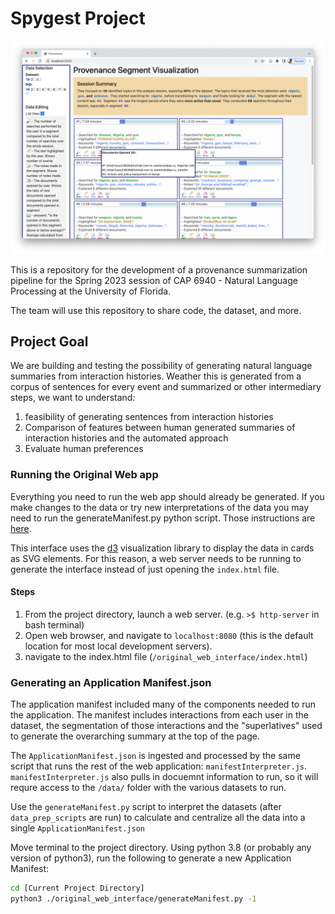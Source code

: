 # Spygest Project

![example image of the baseline Spygest research project interface](documentation/images/interface-example.png)

This is a repository for the development of a provenance summarization pipeline for the Spring 2023 session of CAP 6940 - Natural Language Processing at the University of Florida.

The team will use this repository to share code, the dataset, and more.

## Project Goal

We are building and testing the possibility of generating natural language summaries from interaction histories.
Weather this is generated from a corpus of sentences for every event and summarized or other intermediary steps, we want to understand:

1. feasibility of generating sentences from interaction histories
2. Comparison of features between human generated summaries of interaction histories and the automated approach
3. Evaluate human preferences

### Running the Original Web app

Everything you need to run the web app should already be generated.
If you make changes to the data or try new interpretations of the data you may need to run the generateManifest.py python script.
Those instructions are [here](#generating-an-application-manifestjson).

This interface uses the [d3](https://d3js.org) visualization library to display the data in cards as SVG elements.
For this reason, a web server needs to be running to generate the interface instead of just opening the `index.html` file.

#### Steps

1. From the project directory, launch a web server. (e.g. `>$ http-server` in bash terminal)
2. Open web browser, and navigate to `localhost:8080` (this is the default location for most local development servers).
3. navigate to the index.html file (`/original_web_interface/index.html`)

### Generating an Application Manifest.json

The application manifest included many of the components needed to run the application.
The manifest includes interactions from each user in the dataset, the segmentation of those interactions and the "superlatives" used to generate the overarching summary at the top of the page.

The `ApplicationManifest.json` is ingested and processed by the same script that runs the rest of the web application: `manifestInterpreter.js`.
`manifestInterpreter.js` also pulls in docuemnt information to run, so it will requre access to the `/data/` folder with the various datasets to run.

Use the `generateManifest.py` script to interpret the datasets (after  `data_prep_scripts` are run) to calculate and centralize all the data into a single `ApplicationManifest.json`

Move terminal to the project directory.
Using python 3.8 (or probably any version of python3), run the following to generate a new Application Manifest:

```sh
cd [Current Project Directory]
python3 ./original_web_interface/generateManifest.py -1
```
